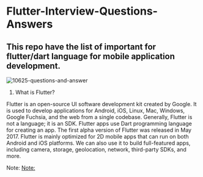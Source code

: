 # Flutter-Interview-Questions-Answers
## This repo have the list of important for flutter/dart language for mobile application development.
![10625-questions-and-answer](https://user-images.githubusercontent.com/43481897/153431308-254faeab-2f4e-42dd-8d16-094da2d1915f.gif)

1. What is Flutter?

Flutter is an open-source UI software development kit created by Google. It is used to develop applications for Android, iOS, Linux, Mac, Windows, Google Fuchsia, and the web from a single codebase. Generally, Flutter is not a language; it is an SDK. Flutter apps use Dart programming language for creating an app. The first alpha version of Flutter was released in May 2017. Flutter is mainly optimized for 2D mobile apps that can run on both Android and iOS platforms. We can also use it to build full-featured apps, including camera, storage, geolocation, network, third-party SDKs, and more.

Note:
<u>Note:</u>
